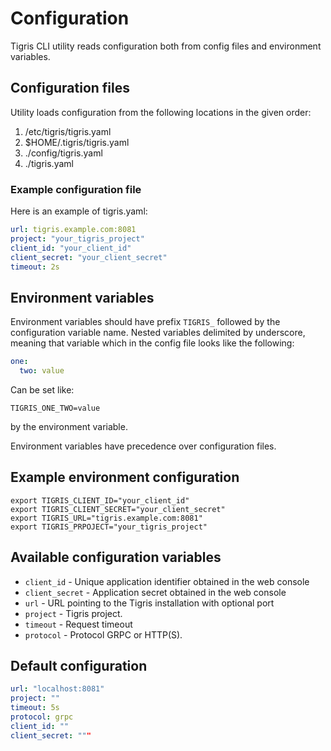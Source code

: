 # Configuration

Tigris CLI utility reads configuration both from config files and environment variables.

## Configuration files

Utility loads configuration from the following locations in the given order:

1. /etc/tigris/tigris.yaml
2. $HOME/.tigris/tigris.yaml
3. ./config/tigris.yaml
4. ./tigris.yaml

### Example configuration file

Here is an example of tigris.yaml:

```yaml
url: tigris.example.com:8081
project: "your_tigris_project"
client_id: "your_client_id"
client_secret: "your_client_secret"
timeout: 2s
```

## Environment variables

Environment variables should have prefix `TIGRIS_` followed by the configuration variable name.
Nested variables delimited by underscore, meaning that variable which in the config file looks like the following:

```yaml
one:
  two: value
```

Can be set like:

```shell
TIGRIS_ONE_TWO=value
```

by the environment variable.

Environment variables have precedence over configuration files.

## Example environment configuration

```shell
export TIGRIS_CLIENT_ID="your_client_id"
export TIGRIS_CLIENT_SECRET="your_client_secret"
export TIGRIS_URL="tigris.example.com:8081"
export TIGRIS_PRPOJECT="your_tigris_project"
```

## Available configuration variables

- `client_id` - Unique application identifier obtained in the web console
- `client_secret` - Application secret obtained in the web console
- `url` - URL pointing to the Tigris installation with optional port
- `project` - Tigris project.
- `timeout` - Request timeout
- `protocol` - Protocol GRPC or HTTP(S).

## Default configuration

```yaml
url: "localhost:8081"
project: ""
timeout: 5s
protocol: grpc
client_id: ""
client_secret: """
```
